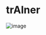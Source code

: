 # trAIner

![image](https://github.com/andrerodi/trAIner/assets/89607119/f6f67488-35a6-4140-83b0-7627e42b915b)
